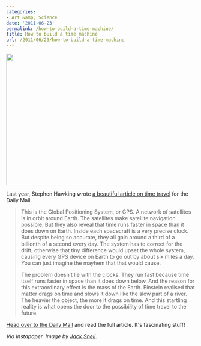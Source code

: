 ```yaml
---
categories:
- Art &amp; Science
date: '2011-06-23'
permalink: /how-to-build-a-time-machine/
title: How to build a time machine
url: /2011/06/23/how-to-build-a-time-machine
---
```


<img src="https://gomakethings.com/wp-content/uploads/2011/06/Time-Machine-466x350.jpg" alt="" title="Time-Machine" width="466" height="350" class="aligncenter size-medium wp-image-808" />

Last year, Stephen Hawking wrote <a href="http://www.dailymail.co.uk/home/moslive/article-1269288/STEPHEN-HAWKING-How-build-time-machine.html">a beautiful article on time travel</a> for the Daily Mail.

<blockquote>This is the Global Positioning System, or GPS. A network of satellites is in orbit around Earth. The satellites make satellite navigation possible. But they also reveal that time runs faster in space than it does down on Earth. Inside each spacecraft is a very precise clock. But despite being so accurate, they all gain around a third of a billionth of a second every day. The system has to correct for the drift, otherwise that tiny difference would upset the whole system, causing every GPS device on Earth to go out by about six miles a day. You can just imagine the mayhem that that would cause.

The problem doesn’t lie with the clocks. They run fast because time itself runs faster in space than it does down below. And the reason for this extraordinary effect is the mass of the Earth. Einstein realised that matter drags on time and slows it down like the slow part of a river. The heavier the object, the more it drags on time. And this startling reality is what opens the door to the possibility of time travel to the future.</blockquote>

<a href="http://www.dailymail.co.uk/home/moslive/article-1269288/STEPHEN-HAWKING-How-build-time-machine.html">Head over to the Daily Mail</a> and read the full article. It's fascinating stuff!

<em>Via Instapaper. Image by <a href="http://www.flickr.com/photos/59972430@N00/4852335884/">Jack Snell</a>.</em>